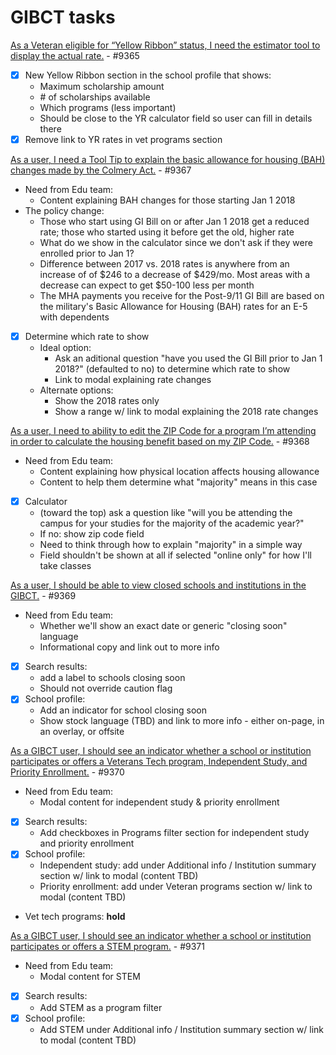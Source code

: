 # GIBCT tasks

[As a Veteran eligible for “Yellow Ribbon” status, I need the estimator tool to display the actual rate.](https://github.com/department-of-veterans-affairs/vets.gov-team/issues/9365) - #9365

- [x] New Yellow Ribbon section in the school profile that shows:
  - Maximum scholarship amount
  - \# of scholarships available
  - Which programs (less important)
  - Should be close to the YR calculator field so user can fill in details there
- [x] Remove link to YR rates in vet programs section

[As a user, I need a Tool Tip to explain the basic allowance for housing (BAH) changes made by the Colmery Act.](https://github.com/department-of-veterans-affairs/vets.gov-team/issues/9367) - #9367

- Need from Edu team:
  - Content explaining BAH changes for those starting Jan 1 2018
- The policy change:
  - Those who start using GI Bill on or after Jan 1 2018 get a reduced rate; those who started using it before get the old, higher rate
  - What do we show in the calculator since we don't ask if they were enrolled prior to Jan 1?
  - Difference between 2017 vs. 2018 rates is anywhere from an increase of of \$246 to a decrease of \$429/mo. Most areas with a decrease can expect to get $50-100 less per month
  - The MHA payments you receive for the Post-9/11 GI Bill are based on the military's Basic Allowance for Housing (BAH) rates for an E-5 with dependents
- [x] Determine which rate to show
  - Ideal option: 
    - Ask an aditional question "have you used the GI Bill prior to Jan 1 2018?" (defaulted to no) to determine which rate to show
    - Link to modal explaining rate changes
  - Alternate options:
    - Show the 2018 rates only
    - Show a range w/ link to modal explaining the 2018 rate changes

[As a user, I need to ability to edit the ZIP Code for a program I’m attending in order to calculate the housing benefit based on my ZIP Code.](https://github.com/department-of-veterans-affairs/vets.gov-team/issues/9368) - #9368

- Need from Edu team:
  - Content explaining how physical location affects housing allowance
  - Content to help them determine what "majority" means in this case
- [x] Calculator
  - (toward the top) ask a question like "will you be attending the campus for your studies for the majority of the academic year?"
  - If no: show zip code field
  - Need to think through how to explain "majority" in a simple way
  - Field shouldn't be shown at all if selected "online only" for how I'll take classes

[As a user, I should be able to view closed schools and institutions in the GIBCT.](https://github.com/department-of-veterans-affairs/vets.gov-team/issues/9369) - #9369

- Need from Edu team:
  - Whether we'll show an exact date or generic "closing soon" language
  - Informational copy and link out to more info
- [x] Search results:
  - add a label to schools closing soon
  - Should not override caution flag
- [x] School profile: 
  - Add an indicator for school closing soon
  - Show stock language (TBD) and link to more info - either on-page, in an overlay, or offsite

[As a GIBCT user, I should see an indicator whether a school or institution participates or offers a Veterans Tech program, Independent Study, and Priority Enrollment.](https://github.com/department-of-veterans-affairs/vets.gov-team/issues/9370) - #9370

- Need from Edu team:
  - Modal content for independent study & priority enrollment


- [x] Search results:
  - Add checkboxes in Programs filter section for independent study and priority enrollment
- [x] School profile:
  - Independent study: add under Additional info / Institution summary section w/ link to modal (content TBD)
  - Priority enrollment: add under Veteran programs section w/ link to modal (content TBD)
- Vet tech programs: **hold**

[As a GIBCT user, I should see an indicator whether a school or institution participates or offers a STEM program.](https://github.com/department-of-veterans-affairs/vets.gov-team/issues/9371) - #9371

- Need from Edu team:
  - Modal content for STEM


- [x] Search results: 
  - Add STEM as a program filter
- [x] School profile: 
  - Add STEM under Additional info / Institution summary section w/ link to modal (content TBD)

